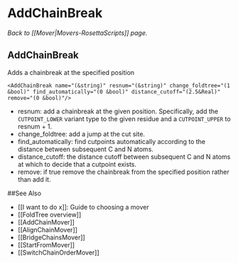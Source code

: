 # AddChainBreak
*Back to [[Mover|Movers-RosettaScripts]] page.*
## AddChainBreak

Adds a chainbreak at the specified position

```
<AddChainBreak name="(&string)" resnum="(&string)" change_foldtree="(1 &bool)" find_automatically="(0 &bool)" distance_cutoff="(2.5&Real)" remove="(0 &bool)"/>
```

-   resnum: add a chainbreak at the given position.  Specifically, add the `CUTPOINT_LOWER` variant type to the given residue and a `CUTPOINT_UPPER` to resnum + 1.
-   change\_foldtree: add a jump at the cut site.
-   find\_automatically: find cutpoints automatically according to the distance between subsequent C and N atoms.
-   distance\_cutoff: the distance cutoff between subsequent C and N atoms at which to decide that a cutpoint exists.
-   remove: if true remove the chainbreak from the specified position rather than add it.

##See Also

* [[I want to do x]]: Guide to choosing a mover
* [[FoldTree overview]]
* [[AddChainMover]]
* [[AlignChainMover]]
* [[BridgeChainsMover]]
* [[StartFromMover]]
* [[SwitchChainOrderMover]]
